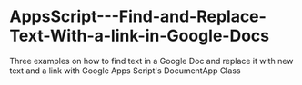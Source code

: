 # AppsScript---Find-and-Replace-Text-With-a-link-in-Google-Docs
Three examples on how to find text in a Google Doc and replace it with new text and a link with Google Apps Script's DocumentApp Class
